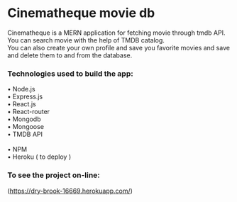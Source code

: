 # Cinematheque movie db 

Cinematheque is a MERN application for fetching movie through tmdb API. <br />
You can search movie with the help of TMDB catalog. <br />
You can also create your own profile and save you favorite movies and save  <br />
and delete them to and from the database. 

### Technologies used to build the app: <br />

• Node.js <br />
• Express.js <br />
• React.js <br />
• React-router <br />
• Mongodb <br />
• Mongoose <br />
• TMDB API <br />  
• NPM <br />
• Heroku ( to deploy ) <br />

### To see the project on-line: <br />
(https://dry-brook-16669.herokuapp.com/)
